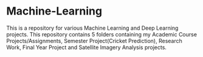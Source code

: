 # Machine-Learning
This is a repository for various Machine Learning and Deep Learning projects. This repository contains 5 folders containing my Academic Course Projects/Assignments, Semester Project(Cricket Prediction), Research Work, Final Year Project and Satellite Imagery Analysis projects.
